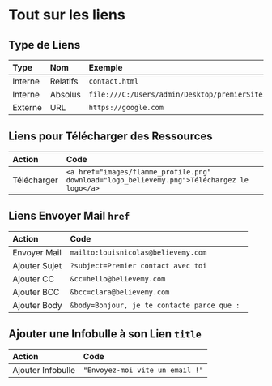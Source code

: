 # Tout sur les liens

## Type de Liens

| Type                 | Nom         | Exemple                                                         |
| :------------------- | :---------- | :-------------------------------------------------------------- |
| Interne              | Relatifs    | `contact.html`                                                  |
| Interne              | Absolus     | `file:///C:/Users/admin/Desktop/premierSiteInternet/index.html` |
| Externe              | URL         | `https://google.com`                                            |

## Liens pour Télécharger des Ressources

| Action               | Code                                                                                        |
| :------------------- | :------------------------------------------------------------------------------------------ |
| Télécharger          | `<a href="images/flamme_profile.png" download="logo_believemy.png">Téléchargez le logo</a>` |


## Liens Envoyer Mail `href`


| Action               | Code                                         |
| :------------------- | :------------------------------------------- |
| Envoyer Mail         | `mailto:louisnicolas@believemy.com`          | 
| Ajouter Sujet        | `?subject=Premier contact avec toi`          |
| Ajouter CC           | `&cc=hello@believemy.com`                    |
| Ajouter BCC          | `&bcc=clara@believemy.com`                   |
| Ajouter Body         | `&body=Bonjour, je te contacte parce que : ` |

## Ajouter une Infobulle à son Lien `title`

| Action               | Code                                         |
| :------------------- | :------------------------------------------- |
| Ajouter Infobulle    | `"Envoyez-moi vite un email !"`          | 

